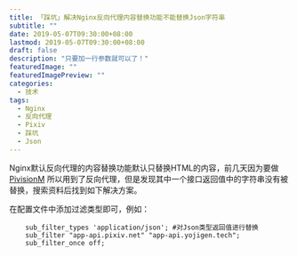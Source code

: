 ```yaml
---
title: 「踩坑」解决Nginx反向代理内容替换功能不能替换Json字符串
subtitle: ""
date: 2019-05-07T09:30:00+08:00
lastmod: 2019-05-07T09:30:00+08:00
draft: false
description: "只要加一行参数就可以了！"
featuredImage: ""
featuredImagePreview: ""
categories: 
  - 技术
tags: 
  - Nginx
  - 反向代理
  - Pixiv
  - 踩坑
  - Json
---
```


<!--more-->

Nginx默认反向代理的内容替换功能默认只替换HTML的内容，前几天因为要做 [PivisionM](https://yojigen.tech/archives/post8/) 所以用到了反向代理，但是发现其中一个接口返回值中的字符串没有被替换，搜索资料后找到如下解决方案。


在配置文件中添加过滤类型即可，例如：

```
    sub_filter_types 'application/json'; #对Json类型返回值进行替换
    sub_filter "app-api.pixiv.net" "app-api.yojigen.tech";
    sub_filter_once off;
```